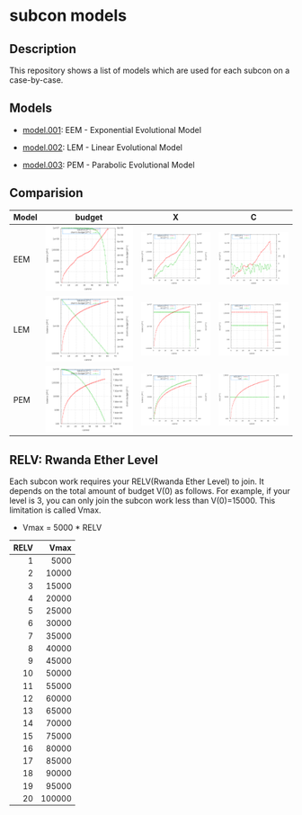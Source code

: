 # subcon models

## Description 

This repository shows a list of models which are used for each subcon on a case-by-case.

## Models

 * <a href="./model.001">model.001</a>: EEM - Exponential Evolutional Model

 * <a href="./model.002">model.002</a>: LEM - Linear Evolutional Model

 * <a href="./model.003">model.003</a>: PEM - Parabolic Evolutional Model

## Comparision

|Model|budget|X  |  C  |
|:---|:---:|:---:|:---:|
| EEM |<img src="./model.001/graph1.gif">|<img src="./model.001/graph2.gif">|<img src="./model.001/graph3.gif">|
| LEM |<img src="./model.002/graph1.gif">|<img src="./model.002/graph2.gif">|<img src="./model.002/graph3.gif">|
| PEM |<img src="./model.003/graph1.gif">|<img src="./model.003/graph2.gif">|<img src="./model.003/graph3.gif">|

## RELV: Rwanda Ether Level

Each subcon work requires your RELV(Rwanda Ether Level) to join.
It depends on the total amount of budget V(0) as follows.
For example, if your level is 3, you can only join the subcon work less than V(0)=15000.
This limitation is called Vmax.

* Vmax = 5000 * RELV

|RELV | Vmax |
|---:|---:|
| 1 |   5000  |
| 2 |   10000 |
| 3 |   15000 |
| 4 |   20000 |
| 5 |   25000 |
| 6 |   30000 |
| 7 |   35000 |
| 8 |   40000 |
| 9 |   45000 |
| 10 |   50000 |
| 11 |   55000 |
| 12 |   60000 |
| 13 |   65000 |
| 14 |   70000 |
| 15 |   75000 |
| 16 |   80000 |
| 17 |   85000 |
| 18 |   90000 |
| 19 |   95000 |
| 20 |   100000 |


